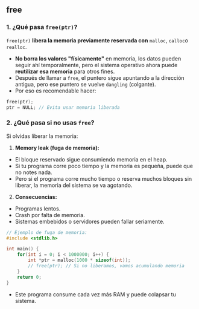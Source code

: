 ## free
### 1. ¿Qué pasa `free(ptr)`?
`free(ptr)` **libera la memoria previamente reservada con** `malloc`, `calloc`o `realloc`.
* **No borra los valores "físicamente"** en memoria, los datos pueden seguir ahí temporalmente, pero el sistema operativo ahora puede **reutilizar esa memoria** para otros fines.
* Después de llamar a `free`, el puntero sigue apuntando a la dirección antigua, pero ese puntero se vuelve `dangling` (colgante).
* Por eso es recomendable hacer:
```c
free(ptr);
ptr = NULL; // Evita usar memoria liberada
```
### 2. ¿Qué pasa si no usas `free`?
Si olvidas liberar la memoria:

1. **Memory leak (fuga de memoria):**

* El bloque reservado sigue consumiendo memoria en el heap.
* Si tu programa corre poco tiempo y la memoria es pequeña, puede que no notes nada.
* Pero si el programa corre mucho tiempo o reserva muchos bloques sin liberar, la memoria del sistema se va agotando.

2. **Consecuencias:**
* Programas lentos.
* Crash por falta de memoria.
* Sistemas embebidos o servidores pueden fallar seriamente.

```c
// Ejemplo de fuga de memoria:
#include <stdlib.h>

int main() {
    for(int i = 0; i < 1000000; i++) {
        int *ptr = malloc(1000 * sizeof(int));
        // free(ptr); // Si no liberamos, vamos acumulando memoria
    }
    return 0;
}
```
* Este programa consume cada vez más RAM y puede colapsar tu sistema.